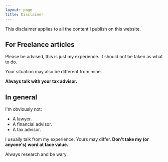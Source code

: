 ```yaml
---
layout: page
title: Disclaimer
---
```


This disclaimer applies to all the content I publish on this website.

## For Freelance articles

Please be advised, this is just my experience. It should not be taken as what to do.

Your situation may also be different from mine.

**Always talk with your tax advisor.**

## In general

I'm obviously not:

- A lawyer.
- A financial advisor.
- A tax advisor.

I usually talk from my experience. Yours may differ. **Don't take my (or anyone's) word at face value.**

Always research and be wary.

